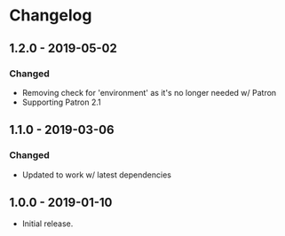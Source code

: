 Changelog
=========

## 1.2.0 - 2019-05-02
### Changed
- Removing check for 'environment' as it's no longer needed w/ Patron
- Supporting Patron 2.1

## 1.1.0 - 2019-03-06
### Changed
- Updated to work w/ latest dependencies

## 1.0.0 - 2019-01-10
- Initial release.
